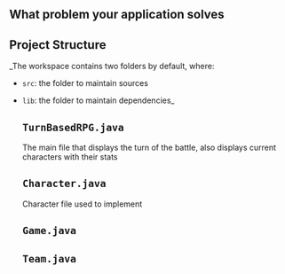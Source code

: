 ## What problem your application solves

## Project Structure

_The workspace contains two folders by default, where:

- `src`: the folder to maintain sources
- `lib`: the folder to maintain dependencies_

  ##  `TurnBasedRPG.java`
  The main file that displays the turn of the battle, also displays current characters with their stats

  ##  `Character.java`
  Character file used to implement 

  ##  `Game.java`

  ##  `Team.java`

